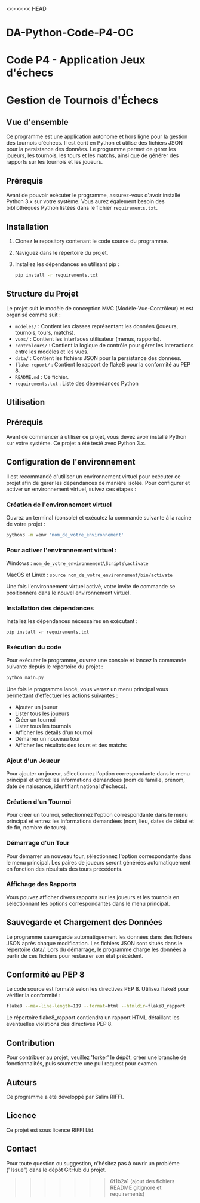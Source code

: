 <<<<<<< HEAD
# DA-Python-Code-P4-OC
Code P4 - Application Jeux d'échecs
=======

# Gestion de Tournois d'Échecs

## Vue d'ensemble

Ce programme est une application autonome et hors ligne pour la gestion des tournois d'échecs. Il est écrit en Python et utilise des fichiers JSON pour la persistance des données. Le programme permet de gérer les joueurs, les tournois, les tours et les matchs, ainsi que de générer des rapports sur les tournois et les joueurs.

## Prérequis

Avant de pouvoir exécuter le programme, assurez-vous d'avoir installé Python 3.x sur votre système. Vous aurez également besoin des bibliothèques Python listées dans le fichier `requirements.txt`.

## Installation

1. Clonez le repository contenant le code source du programme.
2. Naviguez dans le répertoire du projet.
3. Installez les dépendances en utilisant pip :

   ```sh
   pip install -r requirements.txt


## Structure du Projet
Le projet suit le modèle de conception MVC (Modèle-Vue-Contrôleur) et est organisé comme suit :

- `modeles/` : Contient les classes représentant les données (joueurs, tournois, tours, matchs).
- `vues/` : Contient les interfaces utilisateur (menus, rapports).
- `controleurs/` : Contient la logique de contrôle pour gérer les interactions entre les modèles et les vues.
- `data/` : Contient les fichiers JSON pour la persistance des données.
- `flake-report/` : Contient le rapport de flake8 pour la conformité au PEP 8.
- `README.md` : Ce fichier.
- `requirements.txt` : Liste des dépendances Python


## Utilisation

## Prérequis

Avant de commencer à utiliser ce projet, vous devez avoir installé Python sur votre système. Ce projet a été testé avec Python 3.x.

## Configuration de l'environnement

Il est recommandé d'utiliser un environnement virtuel pour exécuter ce projet afin de gérer les dépendances de manière isolée. Pour configurer et activer un environnement virtuel, suivez ces étapes :

### Création de l'environnement virtuel
Ouvrez un terminal (console) et exécutez la commande suivante à la racine de votre projet :
```bash
python3 -m venv 'nom_de_votre_environnement'      
```
### Pour activer l'environnement virtuel :   
Windows : 
```nom_de_votre_environnement\Scripts\activate```

MacOS et Linux : 
```source nom_de_votre_environnement/bin/activate```

Une fois l'environnement virtuel activé, votre invite de commande se positionnera dans le nouvel environnement virtuel.

### Installation des dépendances
Installez les dépendances nécessaires en exécutant :
```bash/python
pip install -r requirements.txt
```

### Exécution du code

Pour exécuter le programme, ouvrez une console et lancez la commande suivante depuis le répertoire du projet :

```sh
python main.py
```

Une fois le programme lancé, vous verrez un menu principal vous permettant d'effectuer les actions suivantes :

- Ajouter un joueur
- Lister tous les joueurs
- Créer un tournoi
- Lister tous les tournois
- Afficher les détails d'un tournoi
- Démarrer un nouveau tour
- Afficher les résultats des tours et des matchs

### Ajout d'un Joueur
Pour ajouter un joueur, sélectionnez l'option correspondante dans le menu principal et entrez les informations demandées (nom de famille, prénom, date de naissance, identifiant national d'échecs).

### Création d'un Tournoi
Pour créer un tournoi, sélectionnez l'option correspondante dans le menu principal et entrez les informations demandées (nom, lieu, dates de début et de fin, nombre de tours).

### Démarrage d'un Tour
Pour démarrer un nouveau tour, sélectionnez l'option correspondante dans le menu principal. Les paires de joueurs seront générées automatiquement en fonction des résultats des tours précédents.

### Affichage des Rapports
Vous pouvez afficher divers rapports sur les joueurs et les tournois en sélectionnant les options correspondantes dans le menu principal.


## Sauvegarde et Chargement des Données
Le programme sauvegarde automatiquement les données dans des fichiers JSON après chaque modification. Les fichiers JSON sont situés dans le répertoire data/. Lors du démarrage, le programme charge les données à partir de ces fichiers pour restaurer son état précédent.

## Conformité au PEP 8
Le code source est formaté selon les directives PEP 8. Utilisez flake8 pour vérifier la conformité :

```sh
flake8 --max-line-length=119 --format=html --htmldir=flake8_rapport
```
Le répertoire flake8_rapport contiendra un rapport HTML détaillant les éventuelles violations des directives PEP 8.

## Contribution
Pour contribuer au projet, veuillez 'forker' le dépôt, créer une branche de fonctionnalités, puis soumettre une pull request pour examen.


## Auteurs
Ce programme a été développé par Salim RIFFI.

## Licence
Ce projet est sous licence RIFFI Ltd.

## Contact
Pour toute question ou suggestion, n'hésitez pas à ouvrir un problème ("Issue") dans le dépôt GitHub du projet.


>>>>>>> 6f1b2a1 (ajout des fichiers README gitignore et requirements)
